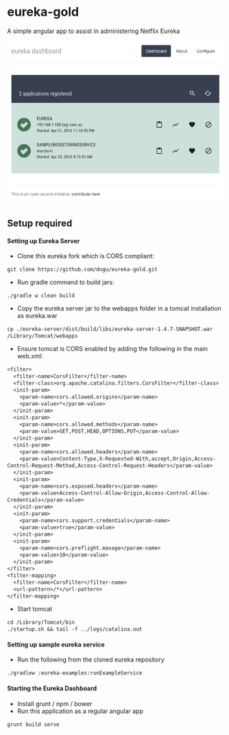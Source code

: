 eureka-gold
===================
A simple angular app to assist in administering Netflix Eureka

![alt tag](https://raw.githubusercontent.com/dngu/eureka-gold/master/md_resources/screenshot.png)

Setup required
-------------
#### Setting up Eureka Server
 - Clone this eureka fork which is CORS compliant:
```
git clone https://github.com/dngu/eureka-gold.git
```

 - Run gradle command to build jars:
``` 
./gradle w clean build
```

 - Copy the eureka server jar to the webapps folder in a tomcat installation as eureka.war
``` 
cp ./eureka-server/dist/build/libs/eureka-server-1.4.7-SNAPSHOT.war /Library/Tomcat/webapps
```

 - Ensure tomcat is CORS enabled by adding the following in the main web.xml:
```
<filter>
  <filter-name>CorsFilter</filter-name>
  <filter-class>org.apache.catalina.filters.CorsFilter</filter-class>
  <init-param>
    <param-name>cors.allowed.origins</param-name>
    <param-value>*</param-value>
  </init-param>
  <init-param>
    <param-name>cors.allowed.methods</param-name>
    <param-value>GET,POST,HEAD,OPTIONS,PUT</param-value>
  </init-param>
  <init-param>
    <param-name>cors.allowed.headers</param-name>
    <param-value>Content-Type,X-Requested-With,accept,Origin,Access-Control-Request-Method,Access-Control-Request-Headers</param-value>
  </init-param>
  <init-param>
    <param-name>cors.exposed.headers</param-name>
    <param-value>Access-Control-Allow-Origin,Access-Control-Allow-Credentials</param-value>
  </init-param>
  <init-param>
    <param-name>cors.support.credentials</param-name>
    <param-value>true</param-value>
  </init-param>
  <init-param>
    <param-name>cors.preflight.maxage</param-name>
    <param-value>10</param-value>
  </init-param>
</filter>
<filter-mapping>
  <filter-name>CorsFilter</filter-name>
  <url-pattern>/*</url-pattern>
</filter-mapping>
```

- Start tomcat

```
cd /Library/Tomcat/bin
./startup.sh && tail -f ../logs/catalina.out
```


#### Setting up sample eureka service
 - Run the following from the cloned eureka repository

```
./gradlew :eureka-examples:runExampleService
```

#### Starting the Eureka Dashboard
- Install grunt / npm / bower
- Run this application as a regular angular app
```
grunt build serve
```

